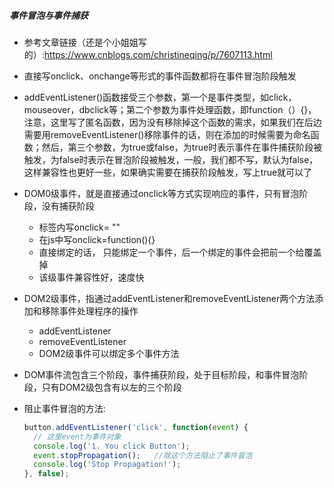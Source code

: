 ##### 事件冒泡与事件捕获

+ 参考文章链接（还是个小姐姐写的）:https://www.cnblogs.com/christineqing/p/7607113.html

+ 直接写onclick、onchange等形式的事件函数都将在事件冒泡阶段触发

+ addEventListener()函数接受三个参数，第一个是事件类型，如click，mouseover，dbclick等；第二个参数为事件处理函数，即function（）{}，注意，这里写了匿名函数，因为没有移除掉这个函数的需求，如果我们在后边需要用removeEventListener()移除事件的话，则在添加的时候需要为命名函数；然后，第三个参数，为true或false，为true时表示事件在事件捕获阶段被触发，为false时表示在冒泡阶段被触发，一般，我们都不写，默认为false，这样兼容性也更好一些，如果确实需要在捕获阶段触发，写上true就可以了

+ DOM0级事件，就是直接通过onclick等方式实现响应的事件，只有冒泡阶段，没有捕获阶段

  + 标签内写onclick= ""
  + 在js中写onclick=function(){}
  + 直接绑定的话， 只能绑定一个事件，后一个绑定的事件会把前一个给覆盖掉
  + 该级事件兼容性好，速度快

+ DOM2级事件，指通过addEventListener和removeEventListener两个方法添加和移除事件处理程序的操作

  + addEventListener
  + removeEventListener
  + DOM2级事件可以绑定多个事件方法

+ DOM事件流包含三个阶段，事件捕获阶段，处于目标阶段，和事件冒泡阶段，只有DOM2级包含有以左的三个阶段

+ 阻止事件冒泡的方法:

  ```js
  button.addEventListener('click', function(event) {
    // 这里event为事件对象
    console.log('1. You click Button');
    event.stopPropagation();   //就这个方法阻止了事件冒泡
    console.log('Stop Propagation!');
  }, false);
  ```

  